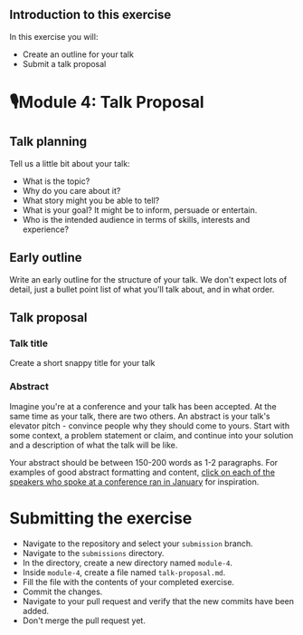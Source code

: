 ## Introduction to this exercise

In this exercise you will:
- Create an outline for your talk
- Submit a talk proposal

# 🎙Module 4: Talk Proposal
## Talk planning

Tell us a little bit about your talk:

- What is the topic?
- Why do you care about it?
- What story might you be able to tell?
- What is your goal? It might be to inform, persuade or entertain.
- Who is the intended audience in terms of skills, interests and experience?

## Early outline

Write an early outline for the structure of your talk. We don't expect lots of detail, just a bullet point list of what you'll talk about, and in what order.

## Talk proposal

### Talk title

Create a short snappy title for your talk

### Abstract

Imagine you're at a conference and your talk has been accepted. At the same time as your talk, there are two others. An abstract is your talk's elevator pitch - convince people why they should come to yours. Start with some context, a problem statement or claim, and continue into your solution and a description of what the talk will be like.

Your abstract should be between 150-200 words as 1-2 paragraphs. For examples of good abstract formatting and content, [click on each of the speakers who spoke at a conference ran in January](https://yougotthis.io/talks/) for inspiration.

# Submitting the exercise

- Navigate to the repository and select your `submission` branch.
- Navigate to the `submissions` directory.
- In the directory, create a new directory named `module-4`.
- Inside `module-4`, create a file named `talk-proposal.md`.
- Fill the file with the contents of your completed exercise.
- Commit the changes.
- Navigate to your pull request and verify that the new commits have been added.
- Don't merge the pull request yet.

